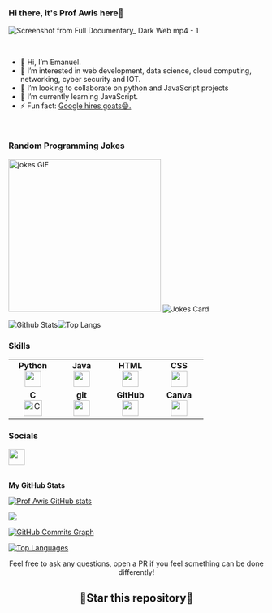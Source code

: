 ### Hi there,  it's Prof Awis here👋

![Screenshot from Full Documentary_ Dark Web mp4 - 1](https://user-images.githubusercontent.com/94973592/195971726-5596048d-94b7-484f-8254-d63d2740465b.png)
<div id="header" align="center"></div>
 <br>
 
- 👋 Hi, I’m Emanuel.
- 👀 I’m interested in web development, data science, cloud computing, networking, cyber security and IOT.
- 👯 I’m looking to collaborate on python and JavaScript projects
- 🌱 I’m currently learning JavaScript.
-  ⚡ Fun fact: [Google hires goats😄.](https://webtribunal.net/blog/facts-about-technology/)
<br>

### Random Programming Jokes
 <img src="https://media.giphy.com/media/l41lISBVXb9gRT32w/giphy.gif" width="300" alt="jokes GIF">
 
<!-- ![Jokes Card](https://readme-jokes.vercel.app/api). -->
<img src="https://readme-jokes.vercel.app/api?hideBorder" alt="Jokes Card" />


<!---
prof-awis/prof-awis is a ✨ special ✨ repository because its `README.md` (this file) appears on your GitHub profile.
You can click the Preview link to take a look at your changes.
--->

![Github Stats](https://github-readme-stats.vercel.app/api?username=prof-awis&count_private=true&show_icons=true&include_all_commits=true&theme=buefy&hide_border=true)![Top Langs](https://github-readme-stats.vercel.app/api/top-langs/?username=prof-awis&hide=TeX&layout=compact&theme=buefy&hide_border=true) 
<br>

### Skills
<table width="320px">
    <tbody>
        <tr valign="top">
            <td width="80px" align="center">
            <span><strong>Python</strong></span><br>
            <img height="32px" src="https://cdn.jsdelivr.net/gh/devicons/devicon/icons/python/python-original.svg">
            </td>
            <td width="80px" align="center">
            <span><strong>Java</strong></span><br>
            <img height="32" src="https://cdn.jsdelivr.net/gh/devicons/devicon/icons/java/java-original.svg">
            </td>
            <td width="80px" align="center">
            <span><strong>HTML</strong></span><br>
            <img height="32" src="https://cdn.jsdelivr.net/gh/devicons/devicon/icons/html5/html5-original.svg">
            </td>
            <td width="80px" align="center">
            <span><strong>CSS</strong></span><br>
            <img height="32px" src="https://cdn.jsdelivr.net/gh/devicons/devicon/icons/css3/css3-original.svg">
            </td>
        </tr>
        <tr valign="top">
            <td width="80px" align="center">
            <span><strong>C</strong></span><br>
             <img src="https://raw.githubusercontent.com/danielcranney/readme-generator/main/public/icons/skills/c-colored.svg" width="36" height="32px" alt="C" />
            </td>
            <td width="80px" align="center">
            <span><strong>git</strong></span><br>
            <img height="32px" src="https://cdn.jsdelivr.net/gh/devicons/devicon/icons/git/git-plain.svg">
            </td>
            <td width="80px" align="center">
            <span><strong>GitHub</strong></span><br>
            <img height="32px" src="https://cdn.jsdelivr.net/gh/devicons/devicon/icons/github/github-original.svg">
            <td width="80px" align="center">
            <span><strong>Canva</strong></span><br>
            <img height="32px" src="https://cdn.jsdelivr.net/gh/devicons/devicon/icons/canva/canva-original.svg">
            </td>
        </tr>
    </tbody>
</table>

<!-- <p align="left">
<a href="https://www.python.org/" target="_blank" rel="noreferrer"><img src="https://raw.githubusercontent.com/danielcranney/readme-generator/main/public/icons/skills/python-colored.svg" width="36" height="36" alt="Python" /></a>
<a href="https://developer.mozilla.org/en-US/docs/Glossary/HTML5" target="_blank" rel="noreferrer"><img src="https://raw.githubusercontent.com/danielcranney/readme-generator/main/public/icons/skills/html5-colored.svg" width="36" height="36" alt="HTML5" /></a>
<a href="https://www.w3.org/TR/CSS/#css" target="_blank" rel="noreferrer"><img src="https://raw.githubusercontent.com/danielcranney/readme-generator/main/public/icons/skills/css3-colored.svg" width="36" height="36" alt="CSS3" /></a>
<a href="https://docs.microsoft.com/en-us/cpp/?view=msvc-170" target="_blank" rel="noreferrer"><img src="https://raw.githubusercontent.com/danielcranney/readme-generator/main/public/icons/skills/c-colored.svg" width="36" height="36" alt="C" /></a>
 <a><img width="100" height="80" alt="Canva" src="https://www.vectorlogo.zone/logos/canva/canva-ar21.svg"></a>
 <a><img width="36" height="36" alt="Java" src="https://www.vectorlogo.zone/logos/java/java-ar21.svg"></a>
 <a><img width="36" height="36" alt="Github" src="https://www.vectorlogo.zone/logos/github/github-ar21.svg"></a>
 
</p>
<br> -->

 ### Socials
                  
                  
 <p align="left">
                          
                         
<a href="https://www.linkedin.com/in/awino-emanuel-98593a238/" target="_blank" rel="noreferrer"><img src="https://raw.githubusercontent.com/danielcranney/readme-generator/main/public/icons/socials/linkedin.svg" width="32" height="32" /></a>

 <br>
<b>My GitHub Stats</b>

<a href="http://www.github.com/prof-awis"><img src="https://github-readme-stats.vercel.app/api?username=prof-awis&show_icons=true&hide=&count_private=true&title_color=ffffff&text_color=ffffff&icon_color=3382ed&bg_color=000000&hide_border=true&show_icons=true" alt="Prof Awis GitHub stats" /></a>

<a href="http://www.github.com/prof-awis"><img src="https://github-readme-streak-stats.herokuapp.com/?user=prof-awis&stroke=ffffff&background=000000&ring=ffffff&fire=ffffff&currStreakNum=ffffff&currStreakLabel=ffffff&sideNums=ffffff&sideLabels=ffffff&dates=ffffff&hide_border=true" /></a>

<a href="http://www.github.com/prof-awis"><img src="https://activity-graph.herokuapp.com/graph?username=prof-awis&bg_color=000000&color=ffffff&line=3382ed&point=ffffff&area_color=000000&area=true&hide_border=true&custom_title=GitHub%20Commits%20Graph" alt="GitHub Commits Graph" /></a>

<a href="https://github.com/prof-awis" align="left"><img src="https://github-readme-stats.vercel.app/api/top-langs/?username=prof-awis&langs_count=10&title_color=ffffff&text_color=ffffff&icon_color=3382ed&bg_color=000000&hide_border=true&locale=en&custom_title=Top%20%Languages" alt="Top Languages" /></a>
 
 <p align="center">Feel free to ask any questions, open a PR if you feel something can be done differently!</p>
<h2 align="center">🌟Star this repository🌟</h2>
